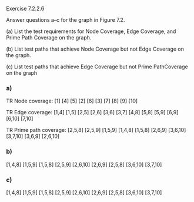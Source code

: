 Exercise 7.2.2.6

Answer questions a–c for the graph in Figure 7.2.

(a) List the test requirements for Node Coverage, Edge Coverage, and Prime Path Coverage on the graph.

(b) List test paths that achieve Node Coverage but not Edge Coverage on the graph.

(c) List test paths that achieve Edge Coverage but not Prime PathCoverage on the graph


### a)

TR Node coverage: [1] [4] [5] [2] [6] [3] [7] [8] [9] [10]

TR Edge coverage: [1,4] [1,5] [2,5] [2,6] [3,6] [3,7] [4,8] [5,8] [5,9] [6,9] [6,10] [7,10]

TR Prime path coverage: [2,5,8] [2,5,9] [1,5,9] [1,4,8] [1,5,8] [2,6,9] [3,6,10] [3,7,10] [3,6,9] [2,6,10]

### b)

[1,4,8]
[1,5,9]
[1,5,8]
[2,5,9]
[2,6,10]
[2,6,9]
[2,5,8]
[3,6,10]
[3,7,10]

### c)

[1,4,8]
[1,5,9]
[1,5,8]
[2,5,9]
[2,6,10]
[2,6,9]
[2,5,8]
[3,6,10]
[3,7,10]
